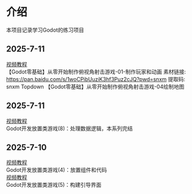 # 介绍
本项目记录学习Godot的练习项目
## 2025-7-11
[视频教程](https://www.bilibili.com/video/BV1uXLRz8EWk/?spm_id_from=333.1387.favlist.content.click&vd_source=cec4af787ac4b582aa4bae17ac26d596)  
【Godot零基础】从零开始制作俯视角射击游戏-01-制作玩家和动画
素材链接: https://pan.baidu.com/s/1woCPibUuziK3hf3Puz2cJQ?pwd=snxm 提取码: snxm
Topdown
【Godot零基础】从零开始制作俯视角射击游戏-04绘制地图
## 2025-7-11
[视频教程](https://www.bilibili.com/video/BV1AEmyYxENB?spm_id_from=333.788.player.switch&vd_source=cec4af787ac4b582aa4bae17ac26d596)  
Godot开发放置类游戏(8)：处理数据逻辑，本系列完结
## 2025-7-10
[视频教程](https://www.bilibili.com/video/BV19vmgY1Evy?spm_id_from=333.788.videopod.sections&vd_source=cec4af787ac4b582aa4bae17ac26d596)  
Godot开发放置类游戏(4)：放置组件和代码  
[视频教程](https://www.bilibili.com/video/BV1VyS4YaEYm?spm_id_from=333.788.player.switch&vd_source=cec4af787ac4b582aa4bae17ac26d596)  
Godot开发放置类游戏(5)：构建引导界面
